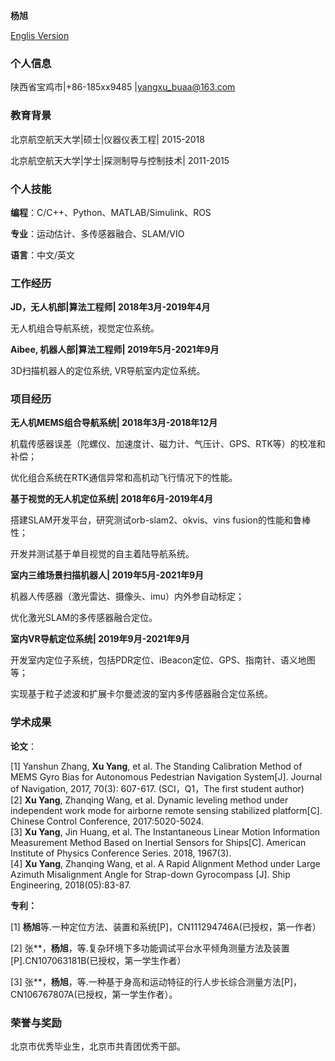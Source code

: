 **杨旭** 

[Englis Version](https://github.com/poplar1993/poplar1993.github.io/blob/master/index.md)

### 个人信息

陕西省宝鸡市|+86-185xx9485 |yangxu_buaa@163.com

### 教育背景

北京航空航天大学|硕士|仪器仪表工程| 2015-2018

北京航空航天大学|学士|探测制导与控制技术| 2011-2015

### 个人技能

**编程**：C/C++、Python、MATLAB/Simulink、ROS

**专业**：运动估计、多传感器融合、SLAM/VIO

**语言**：中文/英文

### 工作经历

**JD，无人机部|算法工程师| 2018年3月-2019年4月**

无人机组合导航系统，视觉定位系统。

**Aibee, 机器人部|算法工程师| 2019年5月-2021年9月**

3D扫描机器人的定位系统, VR导航室内定位系统。

### 项目经历

**无人机MEMS组合导航系统| 2018年3月-2018年12月**

机载传感器误差（陀螺仪、加速度计、磁力计、气压计、GPS、RTK等）的校准和补偿；

优化组合系统在RTK通信异常和高机动飞行情况下的性能。

**基于视觉的无人机定位系统| 2018年6月-2019年4月**

搭建SLAM开发平台，研究测试orb-slam2、okvis、vins fusion的性能和鲁棒性；

开发并测试基于单目视觉的自主着陆导航系统。

**室内三维场景扫描机器人| 2019年5月-2021年9月**

机器人传感器（激光雷达、摄像头、imu）内外参自动标定；

优化激光SLAM的多传感器融合定位。

**室内VR导航定位系统| 2019年9月-2021年9月**

开发室内定位子系统，包括PDR定位、iBeacon定位、GPS、指南针、语义地图等；

实现基于粒子滤波和扩展卡尔曼滤波的室内多传感器融合定位系统。

### 学术成果

**论文**：

[1]	Yanshun Zhang, **Xu Yang**, et al. The Standing Calibration Method of MEMS Gyro Bias for Autonomous Pedestrian Navigation System[J]. Journal of Navigation, 2017, 70(3): 607-617. (SCI，Q1，The first student author)  
[2]	**Xu Yang**, Zhanqing Wang, et al. Dynamic leveling method under independent work mode for airborne remote sensing stabilized platform[C]. Chinese Control Conference, 2017:5020-5024.  
[3]	**Xu Yang**, Jin Huang, et al. The Instantaneous Linear Motion Information Measurement Method Based on Inertial Sensors for Ships[C]. American Institute of Physics Conference Series. 2018, 1967(3).  
[4]	**Xu Yang**, Zhanqing Wang, et al. A Rapid Alignment Method under Large Azimuth Misalignment Angle for Strap-down Gyrocompass [J]. Ship Engineering, 2018(05):83-87.   

**专利：**

[1] **杨旭**等.一种定位方法、装置和系统[P]，CN111294746A(已授权，第一作者）

[2] 张**，**杨旭**，等.复杂环境下多功能调试平台水平倾角测量方法及装置[P].CN107063181B(已授权，第一学生作者）

[3] 张**，**杨旭**，等.一种基于身高和运动特征的行人步长综合测量方法[P]，CN106767807A(已授权，第一学生作者）。

### 荣誉与奖励

北京市优秀毕业生，北京市共青团优秀干部。
